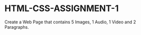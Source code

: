 # HTML-CSS-ASSIGNMENT-1
Create a Web Page that contains 5 Images, 1 Audio, 1 Video and 2 Paragraphs.

